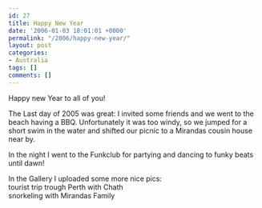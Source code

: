 ```yaml
---
id: 27
title: Happy New Year
date: '2006-01-03 18:01:01 +0000'
permalink: "/2006/happy-new-year/"
layout: post
categories:
- Australia
tags: []
comments: []
---
```

Happy new Year to all of you!

The Last day of 2005 was great: I invited some friends and we went to the beach having a BBQ. Unfortunately it was too windy, so we jumped for a short swim in the water and shifted our picnic to a Mirandas cousin house near by.

In the night I went to the Funkclub for partying and dancing to funky beats until dawn!

In the Gallery I uploaded some more nice pics:  
tourist trip trough Perth with Chath  
snorkeling with Mirandas Family